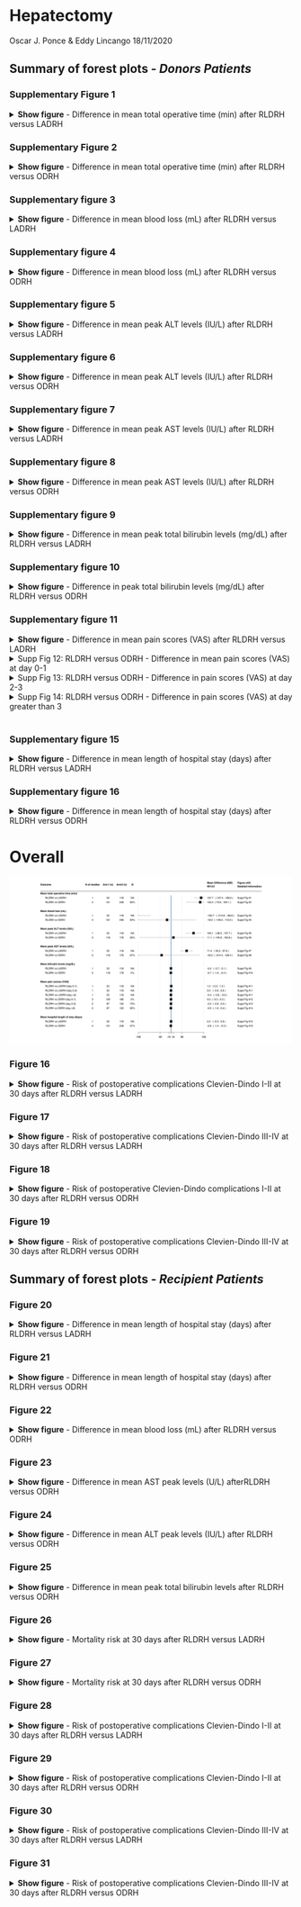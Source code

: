 Hepatectomy
================
Oscar J. Ponce & Eddy Lincango
18/11/2020

## Summary of forest plots - *Donors Patients*

### Supplementary Figure 1

<details>

<summary><b>Show figure</b> - Difference in mean total operative time
(min) after RLDRH versus LADRH</summary>

![](hepatectomy_files/figure-gfm/operativetime1-1.svg)<!-- -->

</details>

### Supplementary Figure 2

<details>

<summary><b>Show figure</b> - Difference in mean total operative time
(min) after RLDRH versus ODRH</summary>

![](hepatectomy_files/figure-gfm/operativetime2-1.svg)<!-- -->

</details>

### Supplementary figure 3

<details>

<summary> <b>Show figure</b> - Difference in mean blood loss (mL) after
RLDRH versus LADRH</summary>

![](hepatectomy_files/figure-gfm/blood_loss_1-1.svg)<!-- -->

</details>

### Supplementary figure 4

<details>

<summary><b>Show figure</b> - Difference in mean blood loss (mL) after
RLDRH versus ODRH </summary>

<img src="hepatectomy_files/figure-gfm/blood_loss2-1.svg" width="14400" />

</details>

### Supplementary figure 5

<details>

<summary><b>Show figure</b> - Difference in mean peak ALT levels (IU/L)
after RLDRH versus LADRH</summary>

![](hepatectomy_files/figure-gfm/alt1-1.svg)<!-- -->

</details>

### Supplementary figure 6

<details>

<summary><b>Show figure</b> - Difference in mean peak ALT levels (IU/L)
after RLDRH versus ODRH</summary>

![](hepatectomy_files/figure-gfm/alt2-1.svg)<!-- -->

</details>

### Supplementary figure 7

<details>

<summary><b>Show figure</b> - Difference in mean peak AST levels (IU/L)
after RLDRH versus LADRH</summary>

![](hepatectomy_files/figure-gfm/ast1-1.svg)<!-- -->

</details>

### Supplementary figure 8

<details>

<summary><b>Show figure</b> - Difference in mean peak AST levels (IU/L)
after RLDRH versus ODRH</summary>

![](hepatectomy_files/figure-gfm/ast2-1.svg)<!-- -->

</details>

### Supplementary figure 9

<details>

<summary><b>Show figure</b> - Difference in mean peak total bilirubin
levels (mg/dL) after RLDRH versus LADRH</summary>

![](hepatectomy_files/figure-gfm/bilirubin1-1.svg)<!-- -->

</details>

### Supplementary figure 10

<details>

<summary><b>Show figure</b> - Difference in peak total bilirubin levels
(mg/dL) after RLDRH versus ODRH</summary>

![](hepatectomy_files/figure-gfm/bilirubin2-1.svg)<!-- -->

</details>

### Supplementary figure 11

<details>

<summary><b>Show figure</b> - Difference in mean pain scores (VAS) after
RLDRH versus LADRH</summary>

![](hepatectomy_files/figure-gfm/pain2-1.svg)<!-- -->

</details>

<details>

<summary> Supp Fig 12: RLDRH versus ODRH - Difference in mean pain
scores (VAS) at day 0-1 </summary>

<p>

![](hepatectomy_files/figure-gfm/pain3_analysis-1.svg)<!-- -->

![](hepatectomy_files/figure-gfm/pain2_followup1-1.svg)<!-- -->

</p>

</details>

<details>

<summary> Supp Fig 13: RLDRH versus ODRH - Difference in pain scores
(VAS) at day 2-3 </summary>

<p>

![](hepatectomy_files/figure-gfm/pain2_followup2-1.svg)<!-- -->

</p>

</details>

<details>

<summary> Supp Fig 14: RLDRH versus ODRH - Difference in pain scores
(VAS) at day greater than 3 </summary>

<p>

![](hepatectomy_files/figure-gfm/pain2_followup3-1.svg)<!-- -->

</p>

</details>

<br />

### Supplementary figure 15

<details>

<summary><b>Show figure</b> - Difference in mean length of hospital stay
(days) after RLDRH versus LADRH</summary>

![](hepatectomy_files/figure-gfm/hospital1-1.svg)<!-- -->

</details>

### Supplementary figure 16

<details>

<summary><b>Show figure</b> - Difference in mean length of hospital stay
(days) after RLDRH versus ODRH</summary>

![](hepatectomy_files/figure-gfm/hospital2-1.svg)<!-- -->

</details>

# Overall

![](hepatectomy_files/figure-gfm/overall_continuous_donor-1.svg)<!-- -->

### Figure 16

<details>

<summary><b>Show figure</b> - Risk of postoperative complications
Clevien-Dindo I-II at 30 days after RLDRH versus LADRH</summary>

![](hepatectomy_files/figure-gfm/LADRH_complication1-1.svg)<!-- -->

</details>

### Figure 17

<details>

<summary><b>Show figure</b> - Risk of postoperative complications
Clevien-Dindo III-IV at 30 days after RLDRH versus LADRH</summary>

![](hepatectomy_files/figure-gfm/LADRH_complication2-1.svg)<!-- -->

</details>

### Figure 18

<details>

<summary><b>Show figure</b> - Risk of postoperative Clevien-Dindo
complications I-II at 30 days after RLDRH versus ODRH</summary>

![](hepatectomy_files/figure-gfm/ODRH_complication1-1.svg)<!-- -->

</details>

### Figure 19

<details>

<summary><b>Show figure</b> - Risk of postoperative complications
Clevien-Dindo III-IV at 30 days after RLDRH versus ODRH</summary>

![](hepatectomy_files/figure-gfm/ODRH_complication2-1.svg)<!-- -->

</details>

## Summary of forest plots - *Recipient Patients*

</details>

### Figure 20

<details>

<summary><b>Show figure</b> - Difference in mean length of hospital stay
(days) after RLDRH versus LADRH</summary>

![](hepatectomy_files/figure-gfm/hospitalstay_LADRH_recipient-1.svg)<!-- -->

</details>

### Figure 21

<details>

<summary><b>Show figure</b> - Difference in mean length of hospital stay
(days) after RLDRH versus ODRH</summary>

![](hepatectomy_files/figure-gfm/hospitalstay_ODRH_recipient-1.svg)<!-- -->

</details>

### Figure 22

<details>

<summary><b>Show figure</b> - Difference in mean blood loss (mL) after
RLDRH versus ODRH</summary>

![](hepatectomy_files/figure-gfm/blood_ODRH_recipient-1.svg)<!-- -->

</details>

### Figure 23

<details>

<summary><b>Show figure</b> - Difference in mean AST peak levels (U/L)
afterRLDRH versus ODRH</summary>

![](hepatectomy_files/figure-gfm/ast_ODRH_recipient-1.svg)<!-- -->

</details>

### Figure 24

<details>

<summary><b>Show figure</b> - Difference in mean ALT peak levels (IU/L)
after RLDRH versus ODRH</summary>

![](hepatectomy_files/figure-gfm/alt_ODRH_recipient-1.svg)<!-- -->

</details>

### Figure 25

<details>

<summary><b>Show figure</b> - Difference in mean peak total bilirubin
levels after RLDRH versus ODRH</summary>

![](hepatectomy_files/figure-gfm/bilirubin_ODRH_recipient-1.svg)<!-- -->

</details>

### Figure 26

<details>

<summary><b>Show figure</b> - Mortality risk at 30 days after RLDRH
versus LADRH</summary>

![](hepatectomy_files/figure-gfm/mortality_LADRH-1.svg)<!-- -->

</details>

### Figure 27

<details>

<summary><b>Show figure</b> - Mortality risk at 30 days after RLDRH
versus ODRH</summary>

![](hepatectomy_files/figure-gfm/mortality_ODRH_recipient-1.svg)<!-- -->

</details>

### Figure 28

<details>

<summary><b>Show figure</b> - Risk of postoperative complications
Clevien-Dindo I-II at 30 days after RLDRH versus LADRH</summary>

![](hepatectomy_files/figure-gfm/complciationsI_LADRH_recipient-1.svg)<!-- -->

</details>

### Figure 29

<details>

<summary><b>Show figure</b> - Risk of postoperative complications
Clevien-Dindo I-II at 30 days after RLDRH versus ODRH</summary>

![](hepatectomy_files/figure-gfm/complicationsI_ODRH_recipient-1.svg)<!-- -->

</details>

### Figure 30

<details>

<summary><b>Show figure</b> - Risk of postoperative complications
Clevien-Dindo III-IV at 30 days after RLDRH versus LADRH</summary>

![](hepatectomy_files/figure-gfm/complicationsIII_LADRH_recipient-1.svg)<!-- -->

</details>

### Figure 31

<details>

<summary><b>Show figure</b> - Risk of postoperative complications
Clevien-Dindo III-IV at 30 days after RLDRH versus ODRH</summary>

![](hepatectomy_files/figure-gfm/complicationsIII_ODRH_recipient-1.svg)<!-- -->

</details>
